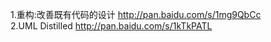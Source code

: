 1.重构:改善既有代码的设计     http://pan.baidu.com/s/1mg9QbCc<br>
2.UML Distilled     http://pan.baidu.com/s/1kTkPATL
